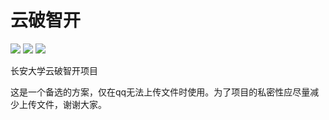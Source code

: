 # 云破智开
![](https://img.shields.io/badge/Projection-v1.0-green.svg)   ![](https://img.shields.io/badge/test-2020-orange.svg)   ![](https://img.shields.io/badge/Projection-CHD-blue.svg)

长安大学云破智开项目

这是一个备选的方案，仅在qq无法上传文件时使用。为了项目的私密性应尽量减少上传文件，谢谢大家。